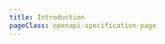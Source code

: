 ```yaml
---
title: Introduction
pageClass: openapi-specification-page
---
```


<script setup lang="ts">
import spec from '../assets/facturxdotnet.openapi.json'
</script>

<OAIntroduction :spec="spec" />
